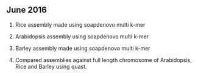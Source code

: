 ## June 2016


1. Rice assembly made using soapdenovo multi k-mer

2. Arabidopsis assembly using soapdenovo multi k-mer

3. Barley assembly made using soapdenovo multi k-mer

4. Compared assemblies against full length chromosome of Arabidopsis, Rice and Barley using quast.

